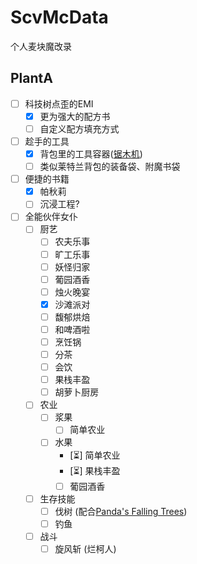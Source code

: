 # ScvMcData
个人麦块魔改录

## PlantA

- [ ] 科技树点歪的EMI
  - [x] 更为强大的配方书
  - [ ] 自定义配方填充方式
- [ ] 趁手的工具
  - [x] 背包里的工具容器([锯木机](https://www.mcmod.cn/class/10894.html))
  - [ ] 类似莱特兰背包的装备袋、附魔书袋
- [ ] 便捷的书籍
  - [x] 帕秋莉
  - [ ] 沉浸工程?
- [ ] 全能伙伴女仆
  - [ ] 厨艺
    - [ ] 农夫乐事
    - [ ] 旷工乐事
    - [ ] 妖怪归家
    - [ ] 葡园酒香
    - [ ] 烛火晚宴
    - [x] 沙滩派对
    - [ ] 馥郁烘焙
    - [ ] 和啤酒啦
    - [ ] 烹饪锅
    - [ ] 分茶
    - [ ] 会饮
    - [ ] 果栈丰盈
    - [ ] 胡萝卜厨房
  - [ ] 农业
    - [ ] 浆果
      - [ ] 简单农业
    - [ ] 水果
      - [⏳] 简单农业
      - [⏳] 果栈丰盈
      - [ ] 葡园酒香
  - [ ] 生存技能
    - [ ] 伐树 (配合[Panda's Falling Trees](https://www.mcmod.cn/class/10894.html))
    - [ ] 钓鱼
  - [ ] 战斗
    - [ ] 旋风斩 (烂柯人)

